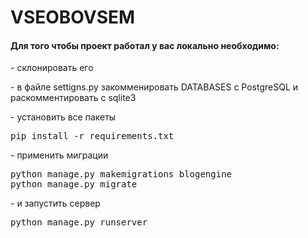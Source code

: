 <h1>
    VSEOBOVSEM
</h1>
<h4>
    Для того чтобы проект работал у вас локально необходимо:
</h4>
<p>
- склонировать его
</p>
<p>
- в файле settigns.py закомменировать DATABASES с PostgreSQL и раскомментировать с sqlite3
</p>
<p>
- установить все пакеты
</p>
<pre>
pip install -r requirements.txt
</pre>
<p>
- применить миграции
<pre>
python manage.py makemigrations blogengine
python manage.py migrate
</pre>
<p>
- и запустить сервер
</p>
<pre>
python manage.py runserver
</pre>
